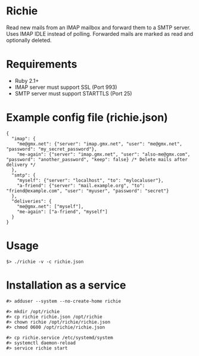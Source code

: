 # Richie

Read new mails from an IMAP mailbox and forward them to a SMTP server. Uses IMAP IDLE instead of polling. Forwarded mails are marked as read and optionally deleted.

# Requirements

* Ruby 2.1+
* IMAP server must support SSL (Port 993)
* SMTP server must support STARTTLS (Port 25)

# Example config file (richie.json)

    {
      "imap": {
        "me@gmx.net": {"server": "imap.gmx.net", "user": "me@gmx.net", "password": "my_secret_password"},
        "me-again": {"server": "imap.gmx.net", "user": "also-me@gmx.com", "password": "another_password", "keep": false} /* Delete mails after delivery */
      },
      "smtp": {
        "myself": {"server": "localhost", "to": "mylocaluser"},
        "a-friend": {"server": "mail.example.org", "to": "friend@example.com", "user": "myuser", "password": "secret"}
      },
      "deliveries": {
        "me@gmx.net": ["myself"],
        "me-again": ["a-friend", "myself"]
      }
    }

# Usage

    $> ./richie -v -c richie.json


# Installation as a service

    #> adduser --system --no-create-home richie

    #> mkdir /opt/richie
    #> cp richie richie.json /opt/richie
    #> chown richie /opt/richie/richie.json
    #> chmod 0600 /opt/richie/richie.json

    #> cp richie.service /etc/systemd/system
    #> systemctl daemon-reload
    #> service richie start

